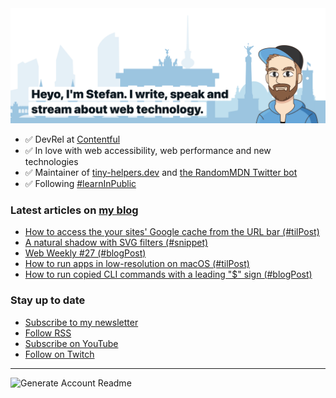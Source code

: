<img alt="Heyo, I'm Stefan. I write and speak about web technology." src="https://raw.githubusercontent.com/stefanjudis/stefanjudis/main/screenshot.png">

- ✅ DevRel at [Contentful](https://www.contentful.com)
- ✅ In love with web accessibility, web performance and new technologies
- ✅ Maintainer of [tiny-helpers.dev](https://tiny-helpers.dev) and [the RandomMDN Twitter bot](https://twitter.com/randomMDN)
- ✅ Following [#learnInPublic](https://www.stefanjudis.com/today-i-learned/)
### Latest articles on [my blog](https://www.stefanjudis.com)

<!-- BLOG-POST-LIST:START -->
- [How to access the your sites' Google cache from the URL bar (#tilPost)](https://www.stefanjudis.com/today-i-learned/how-to-access-the-your-sites-google-cache-from-the-url-bar/)
- [A natural shadow with SVG filters (#snippet)](https://www.stefanjudis.com/snippets/a-natural-shadow-with-svg-filters/)
- [Web Weekly #27 (#blogPost)](https://www.stefanjudis.com/blog/web-weekly-27/)
- [How to run apps in low-resolution on macOS (#tilPost)](https://www.stefanjudis.com/today-i-learned/how-to-run-apps-in-low-resolution-on-macos/)
- [How to run copied CLI commands with a leading "$" sign (#blogPost)](https://www.stefanjudis.com/blog/how-to-run-commands-with-a-leading-usd-sign/)
<!-- BLOG-POST-LIST:END -->

### Stay up to date

- [Subscribe to my newsletter](https://www.stefanjudis.com/newsletter/)
- [Follow RSS](https://www.stefanjudis.com/feeds/)
- [Subscribe on YouTube](https://youtube.com/c/stefanjudis)
- [Follow on Twitch](https://www.twitch.tv/stefanjudis)

---

![Generate Account Readme](https://github.com/stefanjudis/stefanjudis/workflows/Generate%20Account%20Readme/badge.svg)
